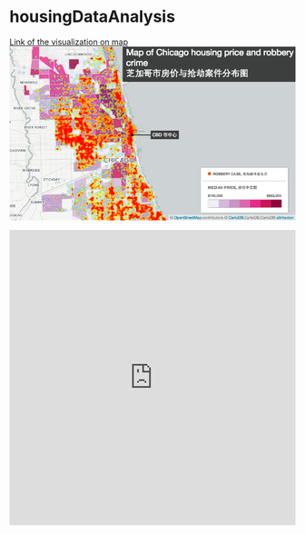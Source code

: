 # housingDataAnalysis
[Link of the visualization on map](http://bit.ly/1J3WWWH)
[![Visualization on map](map.png)](http://bit.ly/1J3WWWH)


<a href="#">
    <iframe width="100%" height="520" frameborder="0" src="https://zliang.cartodb.com/viz/f0f31cf0-777d-11e5-9def-0e787de82d45/embed_map" allowfullscreen webkitallowfullscreen mozallowfullscreen oallowfullscreen msallowfullscreen></iframe>
</a>
